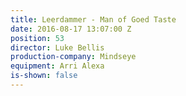 ```yaml
---
title: Leerdammer - Man of Goed Taste
date: 2016-08-17 13:07:00 Z
position: 53
director: Luke Bellis
production-company: Mindseye
equipment: Arri Alexa
is-shown: false
---
```


